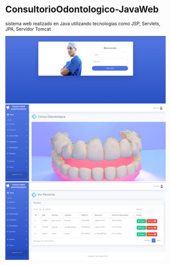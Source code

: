 # ConsultorioOdontologico-JavaWeb
sistema web realizado en Java utilizando tecnologías como JSP, Servlets, JPA, Servidor Tomcat

<img src="src/main/webapp/img/odonto1.png">
<img src="src/main/webapp/img/odonto2.png">
<img src="src/main/webapp/img/odonto3.png">
